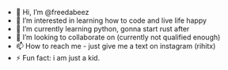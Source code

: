 - 👋 Hi, I’m @freedabeez
- 👀 I’m interested in learning how to code and live life happy
- 🌱 I’m currently learning python, gonna start rust after
- 💞️ I’m looking to collaborate on (currently not qualified enough)
- 📫 How to reach me - just give me a text on instagram (rihitx)
- ⚡ Fun fact: i am just a kid.

<!---
freedabeez/freedabeez is a ✨ special ✨ repository because its `README.md` (this file) appears on your GitHub profile.
You can click the Preview link to take a look at your changes.
--->

